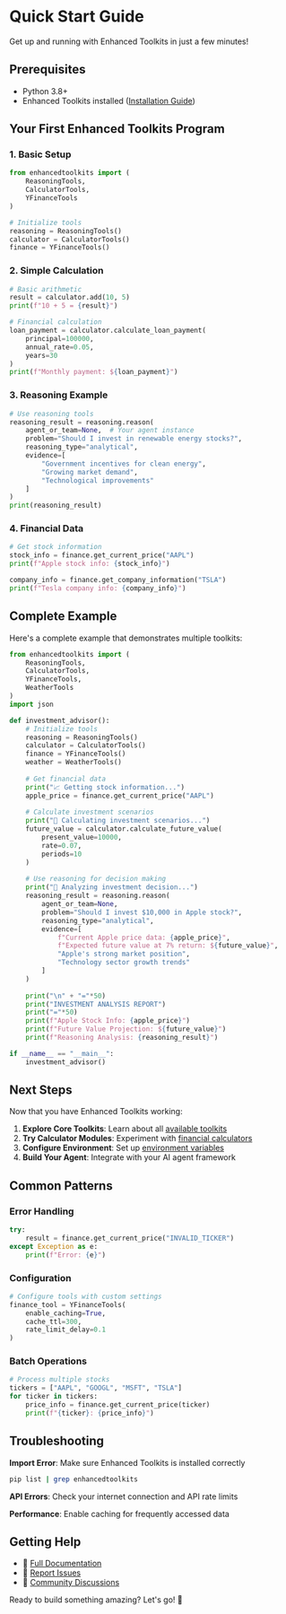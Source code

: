 # Quick Start Guide

Get up and running with Enhanced Toolkits in just a few minutes!

## Prerequisites

- Python 3.8+
- Enhanced Toolkits installed ([Installation Guide](installation.md))

## Your First Enhanced Toolkits Program

### 1. Basic Setup

```python
from enhancedtoolkits import (
    ReasoningTools,
    CalculatorTools,
    YFinanceTools
)

# Initialize tools
reasoning = ReasoningTools()
calculator = CalculatorTools()
finance = YFinanceTools()
```

### 2. Simple Calculation

```python
# Basic arithmetic
result = calculator.add(10, 5)
print(f"10 + 5 = {result}")

# Financial calculation
loan_payment = calculator.calculate_loan_payment(
    principal=100000,
    annual_rate=0.05,
    years=30
)
print(f"Monthly payment: ${loan_payment}")
```

### 3. Reasoning Example

```python
# Use reasoning tools
reasoning_result = reasoning.reason(
    agent_or_team=None,  # Your agent instance
    problem="Should I invest in renewable energy stocks?",
    reasoning_type="analytical",
    evidence=[
        "Government incentives for clean energy",
        "Growing market demand",
        "Technological improvements"
    ]
)
print(reasoning_result)
```

### 4. Financial Data

```python
# Get stock information
stock_info = finance.get_current_price("AAPL")
print(f"Apple stock info: {stock_info}")

company_info = finance.get_company_information("TSLA")
print(f"Tesla company info: {company_info}")
```

## Complete Example

Here's a complete example that demonstrates multiple toolkits:

```python
from enhancedtoolkits import (
    ReasoningTools,
    CalculatorTools,
    YFinanceTools,
    WeatherTools
)
import json

def investment_advisor():
    # Initialize tools
    reasoning = ReasoningTools()
    calculator = CalculatorTools()
    finance = YFinanceTools()
    weather = WeatherTools()
    
    # Get financial data
    print("📈 Getting stock information...")
    apple_price = finance.get_current_price("AAPL")
    
    # Calculate investment scenarios
    print("🧮 Calculating investment scenarios...")
    future_value = calculator.calculate_future_value(
        present_value=10000,
        rate=0.07,
        periods=10
    )
    
    # Use reasoning for decision making
    print("🧠 Analyzing investment decision...")
    reasoning_result = reasoning.reason(
        agent_or_team=None,
        problem="Should I invest $10,000 in Apple stock?",
        reasoning_type="analytical",
        evidence=[
            f"Current Apple price data: {apple_price}",
            f"Expected future value at 7% return: ${future_value}",
            "Apple's strong market position",
            "Technology sector growth trends"
        ]
    )
    
    print("\n" + "="*50)
    print("INVESTMENT ANALYSIS REPORT")
    print("="*50)
    print(f"Apple Stock Info: {apple_price}")
    print(f"Future Value Projection: ${future_value}")
    print(f"Reasoning Analysis: {reasoning_result}")

if __name__ == "__main__":
    investment_advisor()
```

## Next Steps

Now that you have Enhanced Toolkits working:

1. **Explore Core Toolkits**: Learn about all [available toolkits](../toolkits/)
2. **Try Calculator Modules**: Experiment with [financial calculators](../calculators/)
3. **Configure Environment**: Set up [environment variables](configuration.md)
4. **Build Your Agent**: Integrate with your AI agent framework

## Common Patterns

### Error Handling

```python
try:
    result = finance.get_current_price("INVALID_TICKER")
except Exception as e:
    print(f"Error: {e}")
```

### Configuration

```python
# Configure tools with custom settings
finance_tool = YFinanceTools(
    enable_caching=True,
    cache_ttl=300,
    rate_limit_delay=0.1
)
```

### Batch Operations

```python
# Process multiple stocks
tickers = ["AAPL", "GOOGL", "MSFT", "TSLA"]
for ticker in tickers:
    price_info = finance.get_current_price(ticker)
    print(f"{ticker}: {price_info}")
```

## Troubleshooting

**Import Error**: Make sure Enhanced Toolkits is installed correctly
```bash
pip list | grep enhancedtoolkits
```

**API Errors**: Check your internet connection and API rate limits

**Performance**: Enable caching for frequently accessed data

## Getting Help

- 📖 [Full Documentation](../toolkits/)
- 🐛 [Report Issues](https://github.com/malvavisc0/enhancedtoolkits/issues)
- 💬 [Community Discussions](https://github.com/malvavisc0/enhancedtoolkits/discussions)

Ready to build something amazing? Let's go! 🚀
